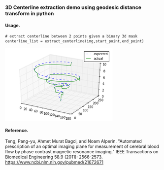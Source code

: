 ### 3D Centerline extraction demo using geodesic distance transform in python
#### Usage.
	
	# extract centerline between 2 points given a binary 3d mask
	centerline_list = extract_centerline(img,start_point,end_point)
	
![alt text](images/demo.png)

#### Reference.
Teng, Pang-yu, Ahmet Murat Bagci, and Noam Alperin. "Automated prescription of an optimal imaging plane for measurement of cerebral blood flow by phase contrast magnetic resonance imaging." IEEE Transactions on Biomedical Engineering 58.9 (2011): 2566-2573.
https://www.ncbi.nlm.nih.gov/pubmed/21672671
